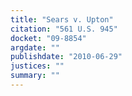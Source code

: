 ```yaml
---
title: "Sears v. Upton"
citation: "561 U.S. 945"
docket: "09-8854"
argdate: ""
publishdate: "2010-06-29"
justices: ""
summary: ""
---
```



